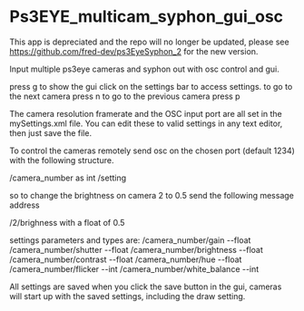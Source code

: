 Ps3EYE_multicam_syphon_gui_osc
==============================


This app is depreciated and the repo will no longer be updated, please see https://github.com/fred-dev/ps3EyeSyphon_2 for the new version.


Input multiple ps3eye cameras and syphon out with osc control and gui.

press g to show the gui
click on the settings bar to access settings.
to go to the next camera press n
to go to the previous camera press p

The camera resolution framerate and the OSC input port are all set in the mySettings.xml file. You can edit these to valid settings in any text editor, then just save the file.

To control the cameras remotely send osc on the chosen port (default 1234) with the following structure.

/camera_number as int /setting

so to change the brightness on camera 2 to 0.5 send the following message address

/2/brighness with a float of 0.5

settings parameters and types are:
/camera_number/gain                        --float
/camera_number/shutter                    --float
/camera_number/brightness               --float
/camera_number/contrast                  --float
/camera_number/hue                         --float
/camera_number/flicker                      --int
/camera_number/white_balance        --int


All settings are saved when you click the save button in the gui, cameras will start up with the saved settings, including the draw setting.